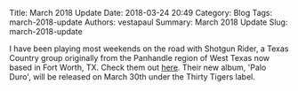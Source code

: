 Title: March 2018 Update
Date: 2018-03-24 20:49
Category: Blog
Tags: march-2018-update
Authors: vestapaul
Summary: March 2018 Update
Slug: march-2018-update

I have been playing most weekends on the road with Shotgun Rider, a Texas Country group originally from the
Panhandle region of West Texas now based in Fort Worth, TX.  Check them out [here](http://www.shotgunridermusic.com).
Their new album, 'Palo Duro', will be released on March 30th under the Thirty Tigers label.